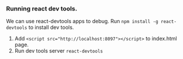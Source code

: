 ### Running react dev tools.

We can use react-devtools apps to debug. Run ```npm install -g react-devtools``` to install dev tools.

1. Add ```<script src="http://localhost:8097"></script>``` to index.html page.
2. Run dev tools server ```react-devtools```
